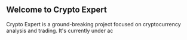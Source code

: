 ## Welcome to Crypto Expert
Crypto Expert is a ground-breaking project focused on cryptocurrency analysis and trading. It's currently under ac